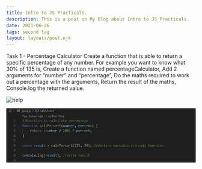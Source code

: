 ```yaml
---
title: Intro to JS Practicals.
description: This is a post on My Blog about Intro to JS Practicals.
date: 2021-06-26
tags: second tag
layout: layouts/post.njk
---
```


Task 1 - Percentage Calculator
Create a function that is able to return a specific percentage of any number.
For example you want to know what 30% of 135 is,
Create a function named percentageCalculator,
Add 2 arguments for “number” and “percentage”,
Do the maths required to work out a percentage with the arguments,
Return the result of the maths,
Console.log the returned value.

![help](file://images/percentage-function.PNG)

<img src = 'https://github.com/NigelHargraves/eleventy-base-blog-cohort7/blob/master/images/percentage-function.PNG'>
